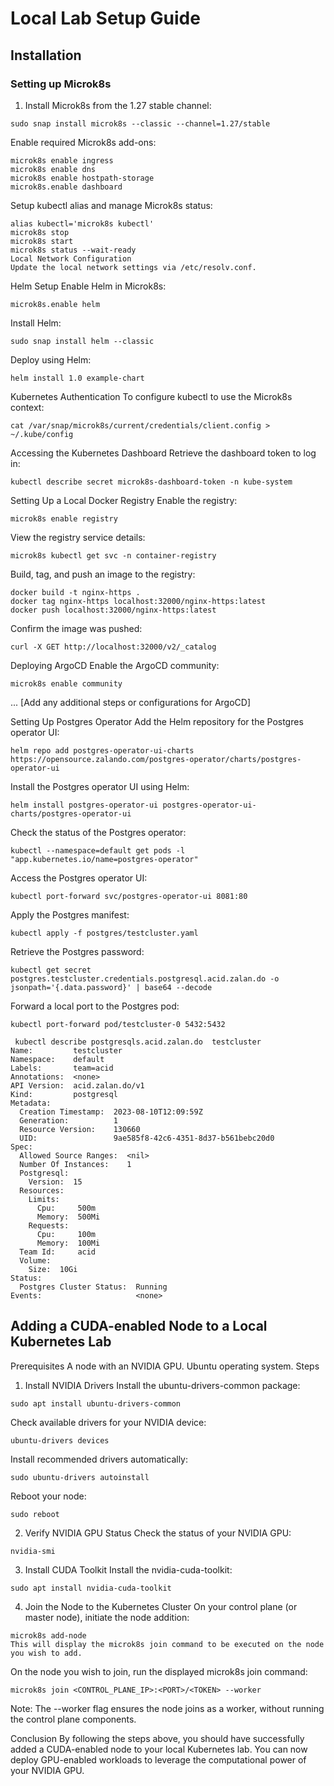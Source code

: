 # Local Lab Setup Guide

## Installation

### Setting up Microk8s

1. Install Microk8s from the 1.27 stable channel:
```
sudo snap install microk8s --classic --channel=1.27/stable
```
Enable required Microk8s add-ons:


```
microk8s enable ingress
microk8s enable dns
microk8s enable hostpath-storage
microk8s.enable dashboard
```
Setup kubectl alias and manage Microk8s status:

```
alias kubectl='microk8s kubectl'
microk8s stop
microk8s start
microk8s status --wait-ready
Local Network Configuration
Update the local network settings via /etc/resolv.conf.
```

Helm Setup
Enable Helm in Microk8s:


```
microk8s.enable helm
```
Install Helm:


```
sudo snap install helm --classic
```
Deploy using Helm:


```
helm install 1.0 example-chart
```
Kubernetes Authentication
To configure kubectl to use the Microk8s context:


```
cat /var/snap/microk8s/current/credentials/client.config > ~/.kube/config
```
Accessing the Kubernetes Dashboard
Retrieve the dashboard token to log in:


```
kubectl describe secret microk8s-dashboard-token -n kube-system
```
Setting Up a Local Docker Registry
Enable the registry:


```
microk8s enable registry
```
View the registry service details:


```
microk8s kubectl get svc -n container-registry
```
Build, tag, and push an image to the registry:


```
docker build -t nginx-https .
docker tag nginx-https localhost:32000/nginx-https:latest
docker push localhost:32000/nginx-https:latest
```
Confirm the image was pushed:


```
curl -X GET http://localhost:32000/v2/_catalog
```
Deploying ArgoCD
Enable the ArgoCD community:


```
microk8s enable community
```
... [Add any additional steps or configurations for ArgoCD]

Setting Up Postgres Operator
Add the Helm repository for the Postgres operator UI:


```
helm repo add postgres-operator-ui-charts https://opensource.zalando.com/postgres-operator/charts/postgres-operator-ui
```
Install the Postgres operator UI using Helm:


```
helm install postgres-operator-ui postgres-operator-ui-charts/postgres-operator-ui
```
Check the status of the Postgres operator:


```
kubectl --namespace=default get pods -l "app.kubernetes.io/name=postgres-operator"
```
Access the Postgres operator UI:


```
kubectl port-forward svc/postgres-operator-ui 8081:80
```
Apply the Postgres manifest:


```
kubectl apply -f postgres/testcluster.yaml
```
Retrieve the Postgres password:


```
kubectl get secret postgres.testcluster.credentials.postgresql.acid.zalan.do -o jsonpath='{.data.password}' | base64 --decode
```
Forward a local port to the Postgres pod:


```
kubectl port-forward pod/testcluster-0 5432:5432
```

```
 kubectl describe postgresqls.acid.zalan.do  testcluster
Name:         testcluster
Namespace:    default
Labels:       team=acid
Annotations:  <none>
API Version:  acid.zalan.do/v1
Kind:         postgresql
Metadata:
  Creation Timestamp:  2023-08-10T12:09:59Z
  Generation:          1
  Resource Version:    130660
  UID:                 9ae585f8-42c6-4351-8d37-b561bebc20d0
Spec:
  Allowed Source Ranges:  <nil>
  Number Of Instances:    1
  Postgresql:
    Version:  15
  Resources:
    Limits:
      Cpu:     500m
      Memory:  500Mi
    Requests:
      Cpu:     100m
      Memory:  100Mi
  Team Id:     acid
  Volume:
    Size:  10Gi
Status:
  Postgres Cluster Status:  Running
Events:                     <none>
```

## Adding a CUDA-enabled Node to a Local Kubernetes Lab

Prerequisites
A node with an NVIDIA GPU.
Ubuntu operating system.
Steps
1. Install NVIDIA Drivers
Install the ubuntu-drivers-common package:
```
sudo apt install ubuntu-drivers-common
```
Check available drivers for your NVIDIA device:
```
ubuntu-drivers devices
```
Install recommended drivers automatically:
```
sudo ubuntu-drivers autoinstall
```
Reboot your node:
```
sudo reboot
```

2. Verify NVIDIA GPU Status
Check the status of your NVIDIA GPU:
```
nvidia-smi
```
3. Install CUDA Toolkit
Install the nvidia-cuda-toolkit:
```
sudo apt install nvidia-cuda-toolkit
```
4. Join the Node to the Kubernetes Cluster
On your control plane (or master node), initiate the node addition:
```
microk8s add-node
This will display the microk8s join command to be executed on the node you wish to add.
```

On the node you wish to join, run the displayed microk8s join command:
```
microk8s join <CONTROL_PLANE_IP>:<PORT>/<TOKEN> --worker
```
Note: The --worker flag ensures the node joins as a worker, without running the control plane components.

Conclusion
By following the steps above, you should have successfully added a CUDA-enabled node to your local Kubernetes lab. You can now deploy GPU-enabled workloads to leverage the computational power of your NVIDIA GPU.
